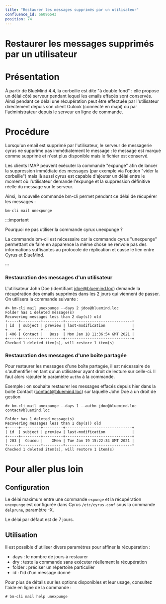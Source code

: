 ```yaml
---
title: "Restaurer les messages supprimés par un utilisateur"
confluence_id: 66096543
position: 74
---
```

# Restaurer les messages supprimés par un utilisateur


# Présentation

À partir de BlueMind 4.4, la corbeille est dite "à double fond" : elle propose un délai côté serveur pendant lequel les emails effacés sont conservés. Ainsi pendant ce délai une récupération peut être effectuée par l'utilisateur directement depuis son client Oulook (connecté en mapi) ou par l'administrateur depuis le serveur en ligne de commande.


# Procédure

Lorsqu'un email est supprimé par l'utilisateur, le serveur de messagerie cyrus ne supprime pas immédiatement le message : le message est marqué comme supprimé et n'est plus disponible mais le fichier est conservé.

Les clients IMAP peuvent exécuter la commande "expunge" afin de lancer la suppression immédiate des messages (par exemple via l'option "vider la corbeille") mais là aussi cyrus est capable d'ajouter un délai entre le moment où l'utilisateur demande l'expunge et la suppression définitive réelle du message sur le serveur.

Ainsi, la nouvelle commande bm-cli permet pendant ce délai de récupérer les messages :


```
bm-cli mail unexpunge
```

:::important

Pourquoi ne pas utiliser la commande cyrux unexpunge ?

La commande bm-cli est nécessaire car la commande cyrus "unexpunge" permettant de faire en apparence la même chose ne renvoie pas des informations suffisantes au protocole de réplication et casse le lien entre Cyrus et BlueMind.

:::

### Restauration des messages d'un utilisateur

L'utilisateur John Doe (identifiant jdoe@bluemind.loc) demande la récupération des emails supprimés dans les 2 jours qui viennent de passer. On utilisera la commande suivante :


```
#> bm-cli mail unexpunge --days 2 jdoe@bluemind.loc
Folder has 1 deleted message(s)
Recovering messages less than 2 day(s)) old
+-----+---------+---------+------------------------------+
| id  | subject | preview | last-modification            |
+-----+---------+---------+------------------------------+
| 406 | Contact |   Boss  | Mon Jan 18 11:36:54 GMT 2021 |
+-----+---------+---------+------------------------------+
Checked 1 deleted item(s), will restore 1 item(s)
```


### Restauration des messages d'une boîte partagée

Pour restaurer les messages d'une boîte partagée, il est nécessaire de s'authentifier en tant qu'un utilisateur ayant droit de lecture sur celle-ci. Il faut alors rajouter le paramètre `authn` à la commande.

Exemple : on souhaite restaurer les messages effacés depuis hier dans la boite Contact (contact@bluemind.loc) sur laquelle John Doe a un droit de gestion


```
#> bm-cli mail unexpunge --days 1 --authn jdoe@bluemind.loc contact@bluemind.loc

Folder has 1 deleted message(s)
Recovering messages less than 1 day(s)) old
+-----+---------+---------+------------------------------+
| id  | subject | preview | last-modification            |
+-----+---------+---------+------------------------------+
| 203 |  Coucou |    XMen | Tue Jan 19 15:22:34 GMT 2021 |
+-----+---------+---------+------------------------------+
Checked 1 deleted item(s), will restore 1 item(s)
```


# Pour aller plus loin

## Configuration

Le délai maximum entre une commande `expunge` et la récupération `unexpunge` est configurée dans Cyrus `/etc/cyrus.conf` sous la commande `delprune`, paramètre -X.

Le délai par défaut est de 7 jours.

## Utilisation

Il est possible d'utiliser divers paramètres pour affiner la récupération :

- days : le nombre de jours à restaurer
- dry : teste la commande sans exécuter réellement la récupération
- folder : préciser un répertoire particulier
- id : l'id d'un message donné


Pour plus de détails sur les options disponibles et leur usage, consultez l'aide en ligne de la commande :


```
# bm-cli mail help unexpunge
```


